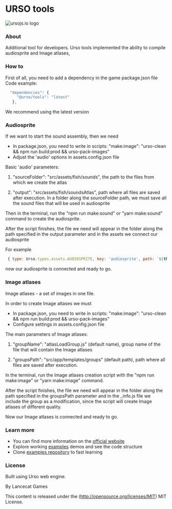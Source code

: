 URSO tools
=============

![ursojs.io logo](https://ursojs.io/img/logo.png)


### About ###

Additional tool for developers.
Urso tools implemented the ability to compile audiosprite and Image atlases,

### How to ###

First of all, you need to add a dependency in the game package.json file
Code example:
```js
  "dependencies": {
     "@urso/tools": "latest"
   },
```
We recommend using the latest version

### Audiosprite ###

If we want to start the sound assembly, then we need

- In package.json, you need to write in scripts: "make:image": "urso-clean && npm run build:prod && urso-pack-images" 
- Adjust the 'audio' options in assets.config.json file

Basic 'audio' parameters:

1) "sourceFolder": "src/assets/fish/sounds", the path to the files from which we create the atlas

2) "output": "src/assets/fish/soundsAtlas", path where all files are saved after execution.
In a folder along the sourceFolder path, we must save all the sound files that will be used in audiosprite

Then in the terminal, run the "npm run make:sound" or "yarn make:sound" command to create the audiosprite.

After the script finishes, the file we need will appear in the folder along the path specified in the output parameter and in the assets we connect our audiosprite

For example
```js
 { type: Urso.types.assets.AUDIOSPRITE, key: 'audiosprite', path: `${this._soundsPath}audiosprite` }
```

now our audiosprite is connected and ready to go.

### Image atlases ###

Image atlases - a set of images in one file.

In order to create Image atlases we must
- In package.json, you need to write in scripts: "make:image": "urso-clean && npm run build:prod && urso-pack-images"
- Configure settings in assets.config.json file

The main parameters of Image atlases:

1) "groupName": "atlasLoadGroup.js" (default name), group name of the file that will contain the Image atlases

2) "groupsPath": "src/app/templates/groups" (default path), path where all files are saved after execution.

In the terminal, run the Image atlases creation script with the "npm run make:image" or "yarn make:image" command.

After the script finishes, the file we need will appear in the folder along the path specified in the groupsPath parameter and in the _info.js file we include the group as a modification, since the script will create Image atlases of different quality.

Now our Image atlases is connected and ready to go.

### Learn more ###
- You can find more information on the [official website](https://ursojs.io/)
- Explore working [examples](https://ursojs.io/examples.html) demos and see the code structure
- Clone [examples repository](https://github.com/megbrimef/urso-examples) to fast learning


### License ###
Built using Urso web engine.

By Lancecat Games

This content is released under the (http://opensource.org/licenses/MIT) MIT License.
